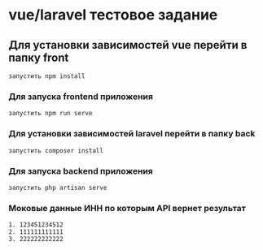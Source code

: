 # vue/laravel тестовое задание

## Для установки зависимостей vue перейти в папку front
```
запустить npm install
```
### Для запуска frontend приложения 
```
запустить npm run serve
```

### Для установки зависимостей laravel перейти в папку back
```
запустить composer install
```
### Для запуска backend приложения 
```
запустить php artisan serve
```

### Моковые данные ИНН по которым API вернет результат
```
1. 123451234512
2. 111111111111
3. 222222222222
```


